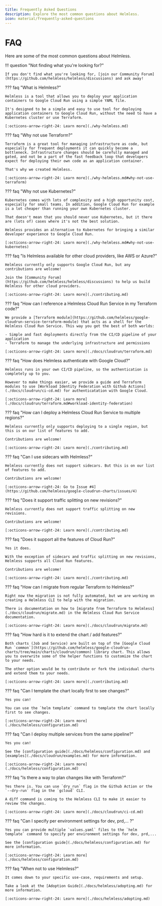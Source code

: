 ```yaml
---
title: Frequently Asked Questions
description: Explore the most common questions about Helmless.
icon: material/frequently-asked-questions
---
```


# FAQ

Here are some of the most common questions about Helmless.

!!! question "Not finding what you're looking for?"

    If you don't find what you're looking for, [join our Community Forum](https://github.com/helmless/helmless/discussions) and ask away!

??? faq "What is Helmless?"

    Helmless is a tool that allows you to deploy your application containers to Google Cloud Run using a simple YAML file.

    It's designed to be a simple and easy to use tool for deploying application containers to Google Cloud Run, without the need to have a Kubernetes cluster or use Terraform.

    [:octicons-arrow-right-24: Learn more](./why-helmless.md)

??? faq "Why not use Terraform?"

    Terraform is a great tool for managing infrastructure as code, but especially for frequent deployments it can quickly become a bottleneck. Infrastructure changes should be carefully managed and gated, and not be a part of the fast feedback loop that developers expect for deploying their own code as an application container.

    That's why we created Helmless.

    [:octicons-arrow-right-24: Learn more](./why-helmless.md#why-not-use-terraform)

??? faq "Why not use Kubernetes?"

    Kubernetes comes with lots of complexity and a high opportunity cost, especially for small teams. In addition, Google Cloud Run for example is a lot cheaper than running your own Kubernetes cluster.

    That doesn't mean that you should never use Kubernetes, but it there are (lots of) cases where it's not the best solution.

    Helmless provides an alternative to Kubernetes for bringing a similar developer experience to Google Cloud Run.

    [:octicons-arrow-right-24: Learn more](./why-helmless.md#why-not-use-kubernetes)

??? faq "Is Helmless available for other cloud providers, like AWS or Azure?"

    Helmless currently only supports Google Cloud Run, but any contributions are welcome!

    Join the [Community Forum](https://github.com/helmless/helmless/discussions) to help us build Helmless for other cloud providers.

    [:octicons-arrow-right-24: Learn more](./contributing.md)

??? faq "How can I reference a Helmless Cloud Run Service in my Terraform code?"

    We provide a [Terraform module](https://github.com/helmless/google-cloudrun-service-terraform-module) that acts as a shell for the Helmless Cloud Run Service. This way you get the best of both worlds:

    - Simple and fast deployments directly from the CI/CD pipeline of your application
    - Terraform to manage the underlying infrastructure and permissions

    [:octicons-arrow-right-24: Learn more](./docs/cloudrun/terraform.md)

??? faq "How does Helmless authenticate with Google Cloud?"

    Helmless runs in your own CI/CD pipeline, so the authentication is completely up to you.

    However to make things easier, we provide a guide and Terraform modules to use [Workload Identity Federation with Github Actions](./docs/cloudrun/ci-cd.md) for authenticatation with Google Cloud.

    [:octicons-arrow-right-24: Learn more](./docs/cloudrun/terraform.md#workload-identity-federation)

??? faq "How can I deploy a Helmless Cloud Run Service to multiple regions?"

    Helmless currently only supports deploying to a single region, but this is on our list of features to add.

    Contributions are welcome!

    [:octicons-arrow-right-24: Learn more](./contributing.md)

??? faq "Can I use sidecars with Helmless?"

    Helmless currently does not support sidecars. But this is on our list of features to add.

    Contributions are welcome!

    [:octicons-arrow-right-24: Go to Issue #4](https://github.com/helmless/google-cloudrun-charts/issues/4)

??? faq "Does it support traffic splitting on new revisions?"

    Helmless currently does not support traffic splitting on new revisions.

    Contributions are welcome!

    [:octicons-arrow-right-24: Learn more](./contributing.md)

??? faq "Does it support all the features of Cloud Run?"

    Yes it does.

    With the exception of sidecars and traffic splitting on new revisions, Helmless supports all Cloud Run features.

    Contributions are welcome!

    [:octicons-arrow-right-24: Learn more](./contributing.md)

??? faq "How can I migrate from regular Terraform to Helmless?"

    Right now the migration is not fully automated, but we are working on creating a Helmless CLI to help with the migration.

    There is documentation on how to [migrate from Terraform to Helmless](./docs/cloudrun/migrate.md) in the Helmless Cloud Run Service documentation.

    [:octicons-arrow-right-24: Learn more](./docs/cloudrun/migrate.md)

??? faq "How hard is it to extend the chart / add features?"

    Both charts (Job and Service) are built on top of the [Google Cloud Run `common`](https://github.com/helmless/google-cloudrun-charts/tree/main/charts/cloudrun/common) library chart. This allows you to overwrite some of the helper functions to customize the chart to your needs.

    The other option would be to contribute or fork the individual charts and extend them to your needs.

    [:octicons-arrow-right-24: Learn more](./contributing.md)

??? faq "Can I template the chart locally first to see changes?"

    Yes you can!

    You can use the `helm template` command to template the chart locally first to see changes.

    [:octicons-arrow-right-24: Learn more](./docs/helmless/configuration.md)

??? faq "Can I deploy multiple services from the same pipeline?"

    Yes you can!

    See the [configuration guide](./docs/helmless/configuration.md) and [examples](./docs/cloudrun/examples.md) for more information.

    [:octicons-arrow-right-24: Learn more](./docs/helmless/configuration.md)

??? faq "Is there a way to plan changes like with Terraform?"

    Yes there is. You can use `dry_run` flag in the Github Action or the `--dry-run` flag in the `gcloud` CLI.

    A diff command is coming to the Helmless CLI to make it easier to review the changes.

    [:octicons-arrow-right-24: Learn more](./docs/cloudrun/ci-cd.md)

??? faq "Can I specify per environment settings for dev, prd,... ?"

    Yes you can provide multiple `values.yaml` files to the `helm template` command to specify per environment settings for dev, prd,...

    See the [configuration guide](./docs/helmless/configuration.md) for more information.

    [:octicons-arrow-right-24: Learn more](./docs/helmless/configuration.md)

??? faq "When not to use Helmless?"

    It comes down to your specific use-case, requirements and setup.

    Take a look at the [Adoption Guide](./docs/helmless/adopting.md) for more information.

    [:octicons-arrow-right-24: Learn more](./docs/helmless/adopting.md)
